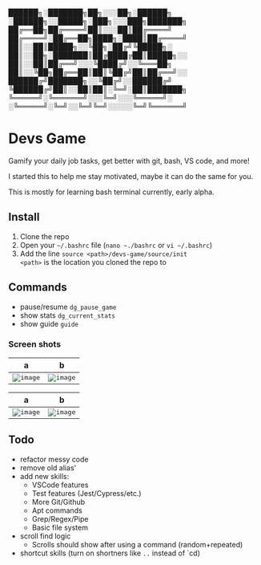 
██████╗░███████╗██╗░░░██╗░██████╗  ░██████╗░░█████╗░███╗░░░███╗███████╗
██╔══██╗██╔════╝██║░░░██║██╔════╝  ██╔════╝░██╔══██╗████╗░████║██╔════╝
██║░░██║█████╗░░╚██╗░██╔╝╚█████╗░  ██║░░██╗░███████║██╔████╔██║█████╗░░
██║░░██║██╔══╝░░░╚████╔╝░░╚═══██╗  ██║░░╚██╗██╔══██║██║╚██╔╝██║██╔══╝░░
██████╔╝███████╗░░╚██╔╝░░██████╔╝  ╚██████╔╝██║░░██║██║░╚═╝░██║███████╗
╚═════╝░╚══════╝░░░╚═╝░░░╚═════╝░  ░╚═════╝░╚═╝░░╚═╝╚═╝░░░░░╚═╝╚══════╝
# Devs Game
Gamify your daily job tasks, get better with git, bash, VS code, and more!

I started this to help me stay motivated, maybe it can do the same for you.

This is mostly for learning bash terminal currently, early alpha.

## Install
1. Clone the repo
2. Open your `~/.bashrc` file (`nano ~./bashrc` or `vi ~/.bashrc`)
3. Add the line `source <path>/devs-game/source/init` <br>
`<path>` is the location you cloned the repo to

## Commands
- pause/resume `dg_pause_game`
- show stats `dg_current_stats`
- show guide `guide`

### Screen shots
a|b|
--|--|
<kbd> ![image](https://user-images.githubusercontent.com/87285224/162610212-24e08a9d-3154-4f65-8dc2-5758d3596957.png)</kbd>|<kbd>![image](https://user-images.githubusercontent.com/87285224/162609655-0e5f2275-6aa6-430b-ab8c-9e6fe822f975.png)</kbd>|

a|b|
--|--|
<kbd>![image](https://user-images.githubusercontent.com/87285224/162610812-183661f1-d194-4bdd-8237-5eadd1530251.png)</kbd>|<kbd>![image](https://user-images.githubusercontent.com/87285224/162614733-6fafe1b4-1de8-4e4d-9e79-20fa2dfce1f5.png)</kbd>|


## Todo
- refactor messy code
- remove old alias'
- add new skills:
  - VSCode features
  - Test features (Jest/Cypress/etc.)
  - More Git/Github
  - Apt commands
  - Grep/Regex/Pipe
  - Basic file system
- scroll find logic
  - Scrolls should show after using a command (random+repeated)
- shortcut skills (turn on shortners like `..` instead of `cd)
